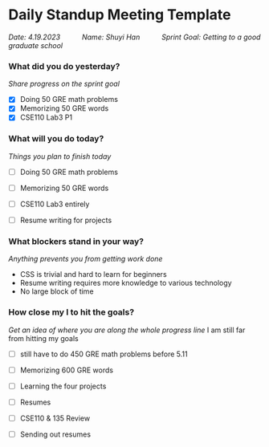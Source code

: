 # Daily Standup Meeting Template
*Date: 4.19.2023 &nbsp;&nbsp;&nbsp;  &nbsp;  &nbsp;  &nbsp;    Name: Shuyi Han*   &nbsp;&nbsp;&nbsp;  &nbsp;  &nbsp;  &nbsp;          *Sprint Goal: Getting to a good graduate school*

### What did you do yesterday?
*Share progress on the sprint goal*

- [x] Doing 50 GRE math problems
- [x] Memorizing 50 GRE words
- [x] CSE110 Lab3 P1
### What will you do today?
*Things you plan to finish today*
- [ ] Doing 50 GRE math problems
- [ ] Memorizing 50 GRE words
- [ ] CSE110 Lab3 entirely
- [ ] Resume writing for projects


### What blockers stand in your way?
*Anything prevents you from getting work done*
- CSS is trivial and hard to learn for beginners
- Resume writing requires more knowledge to various technology
- No large block of time


### How close my I to hit the goals? 
*Get an idea of where you are along the whole progress line*
I am still far from hitting my goals
- [ ] still have to do 450 GRE math problems before 5.11
- [ ] Memorizing 600 GRE words
- [ ] Learning the four projects
- [ ] Resumes
- [ ] CSE110 & 135 Review
- [ ] Sending out resumes


